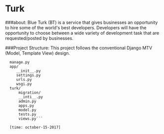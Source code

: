 # Turk


###about:
Blue Turk (BT) is a service that gives businesses an opportunity to hire some of
the world's best developers. Developers will have the opportunity to choose between
a wide variety of development task that are requested/posted by businesses.

###Project Structure:
This project follows the conventional Django MTV (Model, Template View)  design.

```app/
  manage.py
  app/
     __init__.py
     settings.py
     urls.py
     wsgi.py
  turk/
      migration/
      __inti__.py
      admin.py
      apps.py
      model.py
      tests.py
      views.py```

  [time: october-15-2017]
